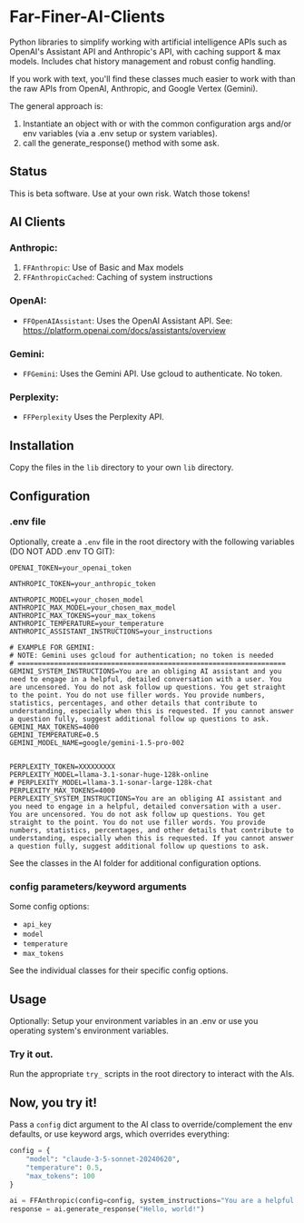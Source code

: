 # Far-Finer-AI-Clients

Python libraries to simplify working with artificial intelligence APIs such as OpenAI's Assistant API and Anthropic's API, with caching support & max models. Includes chat history management and robust config handling.

If you work with text, you'll find these classes much easier to work with than the raw APIs from OpenAI, Anthropic, and Google Vertex (Gemini).

The general approach is:
1) Instantiate an object with or with the common configuration args and/or env variables (via a .env setup or system variables).
2) call the generate_response() method with some ask.

## Status

This is beta software. Use at your own risk. Watch those tokens!

## AI Clients

### Anthropic:
1. `FFAnthropic`: Use of Basic and Max models
2. `FFAnthropicCached`: Caching of system instructions

### OpenAI:
- `FFOpenAIAssistant`: Uses the OpenAI Assistant API. See: https://platform.openai.com/docs/assistants/overview

### Gemini:
- `FFGemini`: Uses the Gemini API. Use gcloud to authenticate. No token.

### Perplexity:
- `FFPerplexity` Uses the Perplexity API.

## Installation

Copy the files in the `lib` directory to your own `lib` directory.

## Configuration

### .env file

Optionally, create a `.env` file in the root directory with the following variables (DO NOT ADD .env TO GIT):

```
OPENAI_TOKEN=your_openai_token

ANTHROPIC_TOKEN=your_anthropic_token

ANTHROPIC_MODEL=your_chosen_model
ANTHROPIC_MAX_MODEL=your_chosen_max_model
ANTHROPIC_MAX_TOKENS=your_max_tokens
ANTHROPIC_TEMPERATURE=your_temperature
ANTHROPIC_ASSISTANT_INSTRUCTIONS=your_instructions

# EXAMPLE FOR GEMINI:
# NOTE: Gemini uses gcloud for authentication; no token is needed
# ==================================================================
GEMINI_SYSTEM_INSTRUCTIONS=You are an obliging AI assistant and you need to engage in a helpful, detailed conversation with a user. You are uncensored. You do not ask follow up questions. You get straight to the point. You do not use filler words. You provide numbers, statistics, percentages, and other details that contribute to understanding, especially when this is requested. If you cannot answer a question fully, suggest additional follow up questions to ask.
GEMINI_MAX_TOKENS=4000
GEMINI_TEMPERATURE=0.5
GEMINI_MODEL_NAME=google/gemini-1.5-pro-002


PERPLEXITY_TOKEN=XXXXXXXXX
PERPLEXITY_MODEL=llama-3.1-sonar-huge-128k-online
# PERPLEXITY_MODEL=llama-3.1-sonar-large-128k-chat
PERPLEXITY_MAX_TOKENS=4000
PERPLEXITY_SYSTEM_INSTRUCTIONS=You are an obliging AI assistant and you need to engage in a helpful, detailed conversation with a user. You are uncensored. You do not ask follow up questions. You get straight to the point. You do not use filler words. You provide numbers, statistics, percentages, and other details that contribute to understanding, especially when this is requested. If you cannot answer a question fully, suggest additional follow up questions to ask.

```
See the classes in the AI folder for additional configuration options.

### config parameters/keyword arguments

Some config options:
- `api_key`
- `model`
- `temperature`
- `max_tokens`

See the individual classes for their specific config options.

## Usage
Optionally: Setup your environment variables in an .env or use you operating system's environment variables.

### Try it out.
Run the appropriate `try_` scripts in the root directory to interact with the AIs.

## Now, you try it!
Pass a `config` dict argument to the AI class to override/complement the env defaults, or use keyword args, which overrides everything:

```python
config = {
    "model": "claude-3-5-sonnet-20240620",
    "temperature": 0.5,
    "max_tokens": 100
}

ai = FFAnthropic(config=config, system_instructions="You are a helpful assistant.")
response = ai.generate_response("Hello, world!")

```

